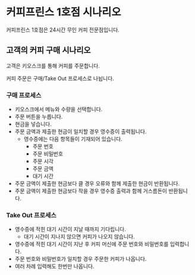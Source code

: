 # 커피프린스 1호점 시나리오

커피프린스 1호점은 24시간 무인 커피 전문점입니다.

## 고객의 커피 구매 시나리오

고객은 키오스크를 통해 커피를 주문합니다.

커피 주문은 구매/Take Out 프로세스로 나뉩니다.

### 구매 프로세스

* 키오스크에서 메뉴와 수량을 선택합니다.
* 주문 버튼을 누릅니다.
* 현금을 넣습니다.
* 주문 금액과 제출한 현금이 일치할 경우 영수증이 출력됩니다.
  * 영수증에는 다음 항목들이 기재되어 있습니다.
    * 주문 번호
    * 주문 비밀번호
    * 주문 시각
    * 주문 금액
    * 대기 시간
* 주문 금액이 제출한 현금보다 클 경우 오류와 함께 제출한 현금이 반환됩니다.
* 주문 금액이 제출한 현금보다 작을 경우 영수증 출력과 함께 거스름돈이 반환됩니다.

### Take Out 프로세스

* 영수증에 적힌 대기 시간이 지날 때까지 기다립니다.
  * 대기 시간이 지나지 않으면 커피가 나오지 않습니다.
* 영수증에 적힌 대기 시간이 지난 후 커피 머신에 주문 번호와 비밀번호를 입력합니다.
* 주문 번호와 비밀번호가 일치할 경우 주문한 커피가 나옵니다.
* 여러 차례 입력해도 한번만 나옵니다.
